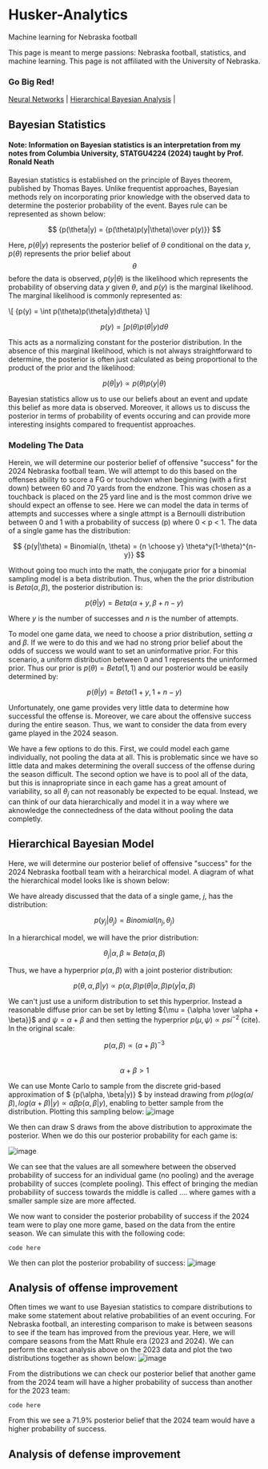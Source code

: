 # Husker-Analytics
Machine learning for Nebraska football

This page is meant to merge passions: Nebraska football, statistics, and machine learning. This page is not affiliated with the University of Nebraska.

### Go Big Red!

[Neural Networks](NeuralNet.md)  |  [Hierarchical Bayesian Analysis](HierarchicalBayes.md)  |  

## Bayesian Statistics
#### Note: Information on Bayesian statistics is an interpretation from my notes from Columbia University, STATGU4224 (2024) taught by Prof. Ronald Neath

Bayesian statistics is established on the principle of Bayes theorem, published by Thomas Bayes. Unlike frequentist approaches, Bayesian methods rely on incorporating prior knowledge with the observed data to determine the posterior probability of the event. Bayes rule can be represented as shown below:

$$ {p(\theta|y) = {p(\theta)p(y|\theta)\over p(y)}} $$

Here, $p(\theta|y)$ represents the posterior belief of $\theta$ conditional on the data $y$, $p(\theta)$ represents the prior belief about $${\theta}$$ before the data is observed, ${p(y|\theta)}$ is the likelihood which represents the probability of observing data ${y}$ given ${\theta}$, and ${p(y)}$ is the marginal likelihood. The marginal likelihood is commonly represented as:

\\[ {p(y) = \int p(\theta)p(\theta|y)d\theta} \\]

$$ {p(y) = \int p(\theta)p(\theta|y)d\theta} $$

This acts as a normalizing constant for the posterior distribution. In the absence of this marginal likelihood, which is not always straightforward to determine, the posterior is often just calculated as being proportional to the product of the prior and the likelihood:

$$ {p(\theta|y) \propto {p(\theta)p(y|\theta)}} $$

Bayesian statistics allow us to use our beliefs about an event and update this belief as more data is observed. Moreover, it allows us to discuss the posterior in terms of probability of events occuring and can provide more interesting insights compared to frequentist approaches. 

### Modeling The Data
Herein, we will determine our posterior belief of offensive "success" for the 2024 Nebraska football team. We will attempt to do this based on the offenses ability to score a FG or touchdown when beginning (with a first down) between 60 and 70 yards from the endzone. This was chosen as a touchback is placed on the 25 yard line and is the most common drive we should expect an offense to see. Here we can model the data in terms of attempts and successes where a single attmpt is a Bernoulli distribution between 0 and 1 with a probability of success (p) where 0 < p < 1. The data of a single game has the distribution:

$$ {p(y|\theta) = Binomial(n, \theta) = {n \choose y} \theta^y(1-\theta)^{n-y}} $$

Without going too much into the math, the conjugate prior for a binomial sampling model is a beta distribution. Thus, when the the prior distribution is $Beta(\alpha,\beta)$, the posterior distribution is:

$$ {p(\theta|y) = Beta(\alpha +y, \beta +n-y)} $$

Where ${y}$ is the number of successes and ${n}$ is the number of attempts. 

To model one game data, we need to choose a prior distribution, setting ${\alpha}$ and ${\beta}$. If we were to do this and we had no strong prior belief about the odds of success we would want to set an uninformative prior. For this scenario, a uniform distribution between 0 and 1 represents the uninformed prior. Thus our prior is ${p(\theta) = Beta(1,1)}$ and our posterior would be easily determined by:

$$ {p(\theta|y) = Beta(1+y, 1+n-y)} $$

Unfortunately, one game provides very little data to determine how successful the offense is. Moreover, we care about the offensive success during the entire season. Thus, we want to consider the data from every game played in the 2024 season. 

We have a few options to do this. First, we could model each game individually, not pooling the data at all. This is problematic since we have so little data and makes determining the overall success of the offense during the season difficult. The second option we have is to pool all of the data, but this is innapropriate since in each game has a great amount of variability, so all ${\theta_j}$ can not reasonably be expected to be equal. Instead, we can think of our data hierarchically and model it in a way where we aknowledge the connectedness of the data without pooling the data completly. 


## Hierarchical Bayesian Model
Here, we will determine our posterior belief of offensive "success" for the 2024 Nebraska football team with a heirarchical model. A diagram of what the hierarchical model looks like is shown below:


We have already discussed that the data of a single game, ${j}$, has the distribution:

$$ {p(y_j|\theta_j) = Binomial(n_j, \theta_j)} $$

In a hierarchical model, we will have the prior distribution:

$$ {\theta_j|\alpha, \beta \approx Beta(\alpha, \beta)} $$

Thus, we have a hyperprior ${p(\alpha, \beta)}$ with a joint posterior distribution:

$$ {p(\theta,\alpha,\beta|y) \propto p(\alpha,\beta)p(\theta|\alpha,\beta)p(y|\alpha,\beta)} $$

We can't just use a uniform distribution to set this hyperprior. Instead a reasonable diffuse prior can be set by letting ${\mu = {\alpha \over \alpha + \beta}}$ and ${\psi = \alpha + \beta}$ and then setting the hyperprior ${p(\mu, \psi) \propto psi^{-2}}$ (cite). In the original scale:


$$ {p(\alpha, \beta) \propto (\alpha + \beta)^{-3}} $$  
$$ {\alpha + \beta >1} $$

We can use Monte Carlo to sample from the discrete grid-based approximation of $ {p(\alpha, \beta|y)} $ by instead drawing from ${p(log(\alpha/\beta), log(\alpha + \beta)|y) \propto \alpha \beta p(\alpha, \beta|y)}$, enabling to better sample from the distribution. Plotting this sampling below:
![image](https://github.com/user-attachments/assets/210bc8e0-d72c-4e03-b93e-3d2a7bb83735)


We then can draw S draws from the above distribution to approximate the posterior. When we do this our posterior probability for each game is:

![image](https://github.com/user-attachments/assets/cf547e3c-2704-4baa-a79a-656565281c56)


We can see that the values are all somewhere between the observed probability of success for an individual game (no pooling) and the average probability of succes (complete pooling). This effect of bringing the median probabiliity of success towards the middle is called .... where games with a smaller sample size are more affected. 

We now want to consider the posterior probability of success if the 2024 team were to play one more game, based on the data from the entire season. We can simulate this with the following code:
```
code here
```
We then can plot the posterior probability of success:
![image](https://github.com/user-attachments/assets/95f02b62-bf82-4a58-89d3-546d70b8d136)


## Analysis of offense improvement
Often times we want to use Bayesian statistics to compare distributions to make some statement about relative probabilities of an event occuring. For Nebraska football, an interesting comparison to make is between seasons to see if the team has improved from the previous year. Here, we will compare seasons from the Matt Rhule era (2023 and 2024). We can perform the exact analysis above on the 2023 data and plot the two distributions together as shown below:
![image](https://github.com/user-attachments/assets/eb6f34e1-29b2-4d84-8aaa-288f63e6e9e6)

From the distributions we can check our posterior belief that another game from the 2024 team will have a higher probability of success than another for the 2023 team:
```
code here
```
From this we see a 71.9% posterior belief that the 2024 team would have a higher probability of success. 
## Analysis of defense improvement

